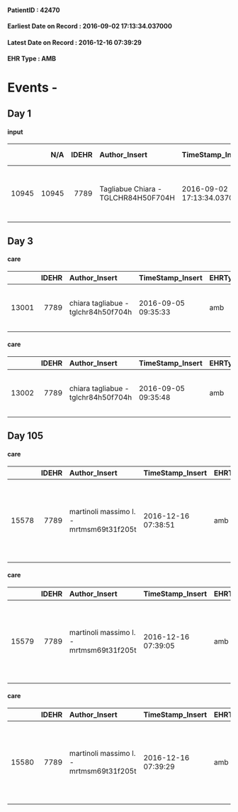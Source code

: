 
#### PatientID : 42470
#### Earliest Date on Record : 2016-09-02 17:13:34.037000
#### Latest Date on Record : 2016-12-16 07:39:29
#### EHR Type : AMB

# Events - 

## Day 1

#### input
|       |    N/A |   IDEHR | Author_Insert                       | TimeStamp_Insert           | EHRType   |   PatientID |   IDDigitalSignDocument | persone_vicine   |   Unnamed: 0_x.1 |   IDANAMNESI_SOCIALE | Patient   | FamigliaAltro   | Paziente_T   | FamigliaAltro_T   |   Non_Rilevabile_x.1 | Note_Non_Rilevabile_x.1   | opt_Problemi   | chk_contr_sintomi   | chk_competenza                                 | opt_paziente_a   | opt_famiglia_a   | opt_adeguatezza   | opt_paziente_solo   | ds_note_con                                                          | opt_presente_assente   | Presenza_minori   | Caregiver_principale   | opt_capacita     | ds_familiari_coinv                                    | opt_necessario   | opt_presente   | opt_risorse_ec   | opt_paziente_psi   | opt_Ins_vol   | opt_esenzione   | opt_inv_civile   | ds_codice_es   | Needs     | Fragility   | opt_disponibilita_f   | opt_famiglia_psi   | opt_disponibilit_paz   |
|------:|-------:|--------:|:------------------------------------|:---------------------------|:----------|------------:|------------------------:|:-----------------|-----------------:|---------------------:|:----------|:----------------|:-------------|:------------------|---------------------:|:--------------------------|:---------------|:--------------------|:-----------------------------------------------|:-----------------|:-----------------|:------------------|:--------------------|:---------------------------------------------------------------------|:-----------------------|:------------------|:-----------------------|:-----------------|:------------------------------------------------------|:-----------------|:---------------|:-----------------|:-------------------|:--------------|:----------------|:-----------------|:---------------|:----------|:------------|:----------------------|:-------------------|:-----------------------|
| 10945 |  10945 |    7789 | Tagliabue Chiara - TGLCHR84H50F704H | 2016-09-02 17:13:34.037000 | AMB       |       42470 |                  480524 | N/A              |             4074 |                 2642 | Si#1      | Si#1            | Parziale#2   | Si#1              |                    0 | NR                        | No#0           | controllo sintomi#0 | competenza/capacit√† assistenziale caregiver#0 | Congruenti#1     | Congruenti#1     | Si#1              | Si#1                | Fino ad oggi la paziente viveva da sola, verr√† inserita una badante | Presente#1             | No#0              | caregiver              | Incrementabile#1 | Due figli: Angelo e Anna, che abitano nelle vicinanze | Si#1             | Si#1           | Adeguate#1       | No#0               | No#0          | Si#1            | No#0             | E01            | Clinici#0 | nessuna#0   | Si#1                  | No#0               | Si#1                   |


## Day 3

#### care
|       |   IDEHR | Author_Insert                       | TimeStamp_Insert    | EHRType   |   PatientID |   IDGESTIONE_AUSILI |   ds_ncons |   opt_annulla_consegna | ds_note_x                                 | dt_Ric_consegna     | dt_ric_cons_forn    | opt_ausilio                             |
|------:|--------:|:------------------------------------|:--------------------|:----------|------------:|--------------------:|-----------:|-----------------------:|:------------------------------------------|:--------------------|:--------------------|:----------------------------------------|
| 13001 |    7789 | chiara tagliabue - tglchr84h50f704h | 2016-09-05 09:35:33 | amb       |       42470 |               12910 |      28627 |                      1 | urgent, possibly delivering luned√¨ 05/09 | 2016-09-02 00:00:00 | 2016-09-02 00:00:00 | antid air mattress with compressor # 16 |

#### care
|       |   IDEHR | Author_Insert                       | TimeStamp_Insert    | EHRType   |   PatientID |   IDGESTIONE_AUSILI |   ds_ncons |   opt_annulla_consegna | ds_note_x                                 | dt_Ric_consegna     | dt_ric_cons_forn    | opt_ausilio                                     |
|------:|--------:|:------------------------------------|:--------------------|:----------|------------:|--------------------:|-----------:|-----------------------:|:------------------------------------------|:--------------------|:--------------------|:------------------------------------------------|
| 13002 |    7789 | chiara tagliabue - tglchr84h50f704h | 2016-09-05 09:35:48 | amb       |       42470 |               12911 |      28627 |                      1 | urgent, possibly delivering luned√¨ 05/09 | 2016-09-02 00:00:00 | 2016-09-02 00:00:00 | electronic articulated bed with side rails # 14 |


## Day 105

#### care
|       |   IDEHR | Author_Insert                           | TimeStamp_Insert    | EHRType   |   PatientID |   IDGESTIONE_AUSILI |   ds_ncons | dt_consegna         |   ds_nritiro | dt_ritiro           |   opt_annulla_consegna | ds_note_x                                                              | dt_Ric_consegna     | dt_ric_cons_forn    | dt_ric_ritiro       | dt_ric_ritiro_forn   | opt_ausilio                             |
|------:|--------:|:----------------------------------------|:--------------------|:----------|------------:|--------------------:|-----------:|:--------------------|-------------:|:--------------------|-----------------------:|:-----------------------------------------------------------------------|:--------------------|:--------------------|:--------------------|:---------------------|:----------------------------------------|
| 15578 |    7789 | martinoli massimo l. - mrtmsm69t31f205t | 2016-12-16 07:38:51 | amb       |       42470 |               15506 |      28627 | 2016-09-02 00:00:00 |        28627 | 2016-09-02 00:00:00 |                      0 | urgent, possibly delivering luned√¨ 05/09 / only because travel 'died. | 2016-09-02 00:00:00 | 2016-09-02 00:00:00 | 2016-09-02 00:00:00 | 2016-09-02 00:00:00  | antid air mattress with compressor # 16 |

#### care
|       |   IDEHR | Author_Insert                           | TimeStamp_Insert    | EHRType   |   PatientID |   IDGESTIONE_AUSILI |   ds_ncons |   opt_annulla_consegna | ds_note_x                                                              | dt_Ric_consegna     | dt_ric_cons_forn    | opt_ausilio                                     |
|------:|--------:|:----------------------------------------|:--------------------|:----------|------------:|--------------------:|-----------:|-----------------------:|:-----------------------------------------------------------------------|:--------------------|:--------------------|:------------------------------------------------|
| 15579 |    7789 | martinoli massimo l. - mrtmsm69t31f205t | 2016-12-16 07:39:05 | amb       |       42470 |               15507 |      28627 |                      1 | urgent, possibly delivering luned√¨ 05/09 / only because travel 'died. | 2016-09-02 00:00:00 | 2016-09-02 00:00:00 | electronic articulated bed with side rails # 14 |

#### care
|       |   IDEHR | Author_Insert                           | TimeStamp_Insert    | EHRType   |   PatientID |   IDGESTIONE_AUSILI |   ds_ncons | dt_consegna         |   ds_nritiro | dt_ritiro           |   opt_annulla_consegna | ds_note_x                                                              | dt_Ric_consegna     | dt_ric_cons_forn    | dt_ric_ritiro       | dt_ric_ritiro_forn   | opt_ausilio                                     |
|------:|--------:|:----------------------------------------|:--------------------|:----------|------------:|--------------------:|-----------:|:--------------------|-------------:|:--------------------|-----------------------:|:-----------------------------------------------------------------------|:--------------------|:--------------------|:--------------------|:---------------------|:------------------------------------------------|
| 15580 |    7789 | martinoli massimo l. - mrtmsm69t31f205t | 2016-12-16 07:39:29 | amb       |       42470 |               15508 |      28627 | 2016-09-02 00:00:00 |        28627 | 2016-09-02 00:00:00 |                      0 | urgent, possibly delivering luned√¨ 05/09 / only because travel 'died. | 2016-09-02 00:00:00 | 2016-09-02 00:00:00 | 2016-09-02 00:00:00 | 2016-09-02 00:00:00  | electronic articulated bed with side rails # 14 |


